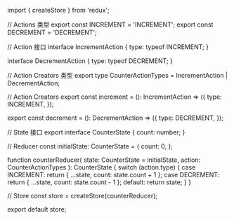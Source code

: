 import { createStore } from 'redux';

// Actions 类型
export const INCREMENT = 'INCREMENT';
export const DECREMENT = 'DECREMENT';

// Action 接口
interface IncrementAction {
  type: typeof INCREMENT;
}

interface DecrementAction {
  type: typeof DECREMENT;
}

// Action Creators 类型
export type CounterActionTypes = IncrementAction | DecrementAction;

// Action Creators
export const increment = (): IncrementAction => ({
  type: INCREMENT,
});

export const decrement = (): DecrementAction => ({
  type: DECREMENT,
});

// State 接口
export interface CounterState {
  count: number;
}

// Reducer
const initialState: CounterState = {
  count: 0,
};

function counterReducer(
  state: CounterState = initialState,
  action: CounterActionTypes
): CounterState {
  switch (action.type) {
    case INCREMENT:
      return { ...state, count: state.count + 1 };
    case DECREMENT:
      return { ...state, count: state.count - 1 };
    default:
      return state;
  }
}

// Store
const store = createStore(counterReducer);

export default store;